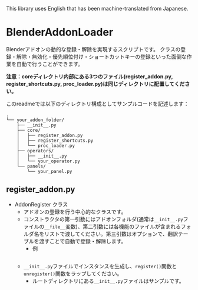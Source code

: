 This library uses English that has been machine-translated from Japanese.



# BlenderAddonLoader
Blenderアドオンの動的な登録・解除を実現するスクリプトです。
クラスの登録・解除・無効化・優先順位付け・ショートカットキーの登録といった面倒な作業を自動で行うことができます。

__注意：coreディレクトリ内部にある3つのファイル(register_addon.py, register_shortcuts.py, proc_loader.py)は同じディレクトリに配置してください。__

このreadmeでは以下のディレクトリ構成としてサンプルコードを記述します：
```
.
└── your_addon_folder/
    ├── __init__.py
    ├── core/
    │   ├── register_addon.py
    │   ├── register_shortcuts.py
    │   └── proc_loader.py
    ├── operators/
    │   ├── __init__.py
    │   └── your_operator.py
    └── panels/
        └── your_panel.py
```

## register_addon.py
- AddonRegister クラス
  - アドオンの登録を行う中心的なクラスです。
  - コンストラクタの第一引数にはアドオンフォルダ(通常は`__init__.py`ファイルの`__file__`変数)、第二引数には各機能のファイルが含まれるフォルダ名をリストで渡してください。第三引数はオプションで、翻訳テーブルを渡すことで自動で登録・解除します。
    - 例
    ```
    
    ```
  - `__init__.py`ファイルでインスタンスを生成し、`register()`関数と`unregister()`関数をラップしてください。
    - ルートディレクトリにある`__init__.py`ファイルはサンプルです。
